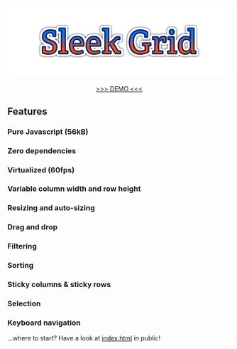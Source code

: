 <p align="center">
    <img src="logo.svg">
    <br><br>
    <a href="https://glromeo.github.io/sleek-grid/demo.html">>>> DEMO <<<</a>
</p>

## Features

### Pure Javascript (56kB)
### Zero dependencies
### Virtualized (60fps)
### Variable column width and row height
### Resizing and auto-sizing
### Drag and drop
### Filtering
### Sorting
### Sticky columns & sticky rows
### Selection 
### Keyboard navigation

...where to start? Have a look at [index.html](./public/index.html) in public!